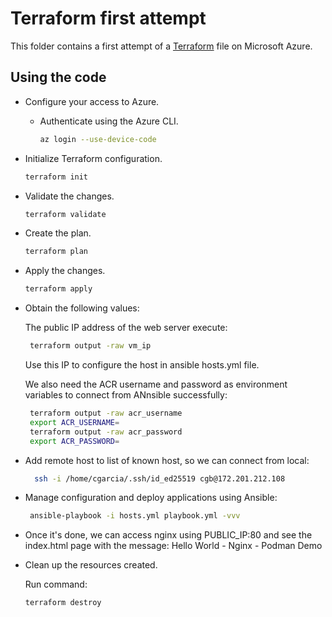 # Terraform first attempt

This folder contains a first attempt of a [Terraform](https://www.terraform.io/) file on Microsoft Azure.

## Using the code

* Configure your access to Azure.

  * Authenticate using the Azure CLI.

    ```bash
    az login --use-device-code 
    ```
 
* Initialize Terraform configuration.

  ```bash
  terraform init
  ```

* Validate the changes.

  ```bash
  terraform validate
  ```

* Create the plan.

  ```bash
  terraform plan
  ```

* Apply the changes.

  ```bash
  terraform apply
  ```

* Obtain the following values:

  The public IP address of the web server execute:

  ```bash
   terraform output -raw vm_ip
  ```

  Use this IP to configure the host in ansible hosts.yml file.

  We also need the ACR username and password as environment variables to connect from ANnsible successfully:

  ```bash
   terraform output -raw acr_username
   export ACR_USERNAME=
   terraform output -raw acr_password
   export ACR_PASSWORD=
  ```


* Add remote host to list of known host, so we can connect from local:

  ```bash
    ssh -i /home/cgarcia/.ssh/id_ed25519 cgb@172.201.212.108
  ```

* Manage configuration and deploy applications using Ansible:

  ```bash
   ansible-playbook -i hosts.yml playbook.yml -vvv
  ```

* Once it's done, we can access nginx using PUBLIC_IP:80 and see the index.html page with the message: 
  Hello World - Nginx - Podman Demo


* Clean up the resources created.
  
  Run command:

  ```bash
  terraform destroy
  ```